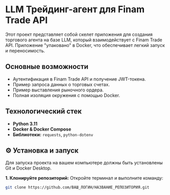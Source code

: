 # LLM Трейдинг-агент для Finam Trade API

Этот проект представляет собой скелет приложения для создания торгового агента на базе LLM, который взаимодействует с Finam Trade API. Приложение "упаковано" в Docker, что обеспечивает легкий запуск и переносимость.

## Основные возможности

-   Аутентификация в Finam Trade API и получение JWT-токена.
-   Пример запроса данных о торговых счетах.
-   Пример выставления рыночного ордера.
-   Полная изоляция окружения с помощью Docker.

##  Технологический стек

-   **Python 3.11**
-   **Docker & Docker Compose**
-   **Библиотеки:** `requests`, `python-dotenv`

## ⚙ Установка и запуск

Для запуска проекта на вашем компьютере должны быть установлены Git и Docker Desktop.

**1. Клонируйте репозиторий:**
Откройте терминал и выполните команду:
```bash
git clone https://github.com/ВАШ_ЛОГИН/НАЗВАНИЕ_РЕПОЗИТОРИЯ.git